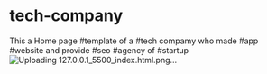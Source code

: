 # tech-company 
This a Home page #template of a #tech compamy who made #app #website and provide #seo 
#agency of #startup ![Uploading 127.0.0.1_5500_index.html.png…]()
